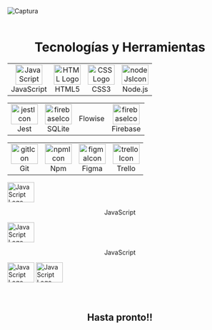 ![Captura](https://github.com/MariaGarciaB/mariagarciab/assets/122326708/dca1bdf8-905a-4e1b-bafc-7288a9091f3f)
<br> <br>
<div class= "tecnologías" align="center">
<h1>Tecnologías y Herramientas</h1>

<table border="0">
  <tr>
    <td align="center">
      <img src="https://cdn.jsdelivr.net/gh/devicons/devicon/icons/javascript/javascript-original.svg" height="45" width="60" alt="JavaScript Logo" /><br>
      JavaScript
    </td>
    <td align="center">
      <img src="https://cdn.jsdelivr.net/gh/devicons/devicon/icons/html5/html5-plain-wordmark.svg" height="45" width="60" alt="HTML Logo" /><br>
      HTML5
    </td>
    <td align="center">
      <img src="https://cdn.jsdelivr.net/gh/devicons/devicon/icons/css3/css3-plain-wordmark.svg" height="45" width="60" alt="CSS Logo" /><br>
      CSS3
    </td>
    <td align="center">
      <img src="https://cdn.jsdelivr.net/gh/devicons/devicon/icons/nodejs/nodejs-original-wordmark.svg" height="45" width="60" alt="nodeJsIcon" /><br>
      Node.js
    </td>
      </tr>
</table>
<table border="0">
  <tr>
    <td align="center">
      <img src="https://cdn.jsdelivr.net/gh/devicons/devicon/icons/jest/jest-plain.svg" height="45" width="60" alt="jestIcon" /><br>
      Jest
    </td>   
    <td align="center">
      <img src="https://cdn.jsdelivr.net/gh/devicons/devicon/icons/sqlite/sqlite-original-wordmark.svg" height="45" width="60" alt="firebaseIcon" /><br>
      SQLite
    </td>
    <td align="center">
      Flowise
    </td>
    <td align="center">
      <img src="https://cdn.jsdelivr.net/gh/devicons/devicon/icons/firebase/firebase-plain-wordmark.svg" height="45" width="60" alt="firebaseIcon" /><br>
      Firebase
    </td>
  </tr>
</table>
<table>
  <tr>
     <td align="center">
      <img src="https://cdn.jsdelivr.net/gh/devicons/devicon/icons/git/git-plain-wordmark.svg" height="45" width="60" alt="gitIcon" /><br>
      Git
    </td>
     <td align="center">
      <img src="https://cdn.jsdelivr.net/gh/devicons/devicon/icons/npm/npm-original-wordmark.svg" height="45" width="60" alt="npmIcon" />  <br>
      Npm
    </td>     
    <td align="center">
      <img src="https://cdn.jsdelivr.net/gh/devicons/devicon/icons/figma/figma-original.svg" height="45" width="60" alt="figmaIcon" />  <br>
      Figma
    </td>    
    <td align="center">
      <img src="https://cdn.jsdelivr.net/gh/devicons/devicon/icons/trello/trello-plain-wordmark.svg" height="45" width="60" alt="trelloIcon" /> 
      <br>
      Trello
    </td>
  </tr>
</table>

</div>

<div>
   <img src="https://cdn.jsdelivr.net/gh/devicons/devicon/icons/javascript/javascript-original.svg" height="45" width="60" alt="JavaScript Logo" /><p align="center">JavaScript</p>
   <img src="https://cdn.jsdelivr.net/gh/devicons/devicon/icons/javascript/javascript-original.svg" height="45" width="60" alt="JavaScript Logo" /><p align="center">JavaScript</p>
   <img src="https://cdn.jsdelivr.net/gh/devicons/devicon/icons/javascript/javascript-original.svg" height="45" width="60" alt="JavaScript Logo" />
   <img src="https://cdn.jsdelivr.net/gh/devicons/devicon/icons/javascript/javascript-original.svg" height="45" width="60" alt="JavaScript Logo" />
</div>
 <br><br>
 <div align="center">
 <h2> Hasta pronto!! </h2>
 </div>

